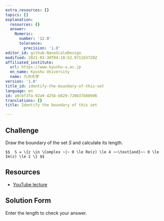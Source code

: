 ```yaml
---
extra_resources: {}
topics: []
explanation:
  resources: {}
  answer:
    Numeric:
      number: '12.0'
      tolerance:
        precision: '1.0'
editor_id: github.NanoScaleDesign
modified: 2021-03-30T04:18:52.971163729Z
affiliated_institute:
  url: https://www.kyushu-u.ac.jp
  en_name: Kyushu University
  name: 九州大学
version: '1.0'
title_id: identify-the-boundary-of-this-set
language: en
id: a9cbf3fa-92a9-425b-b829-720b37b089d6
translations: {}
title: Identify the boundary of this set

---
```


## Challenge
Draw the boundary of the set *S* and calculate its length.

`$$ 
S = \{z \in \Complex ~|~ 0 \le Re(z) \le 4 ~~\text{and}~~ 0 \le Im(z) \le 2 \}
$$`

## Resources
- [YouTube lecture](https://www.youtube.com/watch?v=lSN-8_8sNa4&list=PLi7yHjesblV0sSfZzWdSUXGO683n_nJdQ&index=5)


## Solution Form
Enter the length to check your answer.